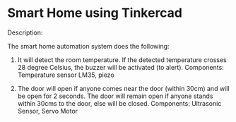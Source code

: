 # Smart Home using Tinkercad

Description:

The smart home automation system does the following:

1. It will detect the room temperature. If the detected temperature crosses 28 degree Celsius, the buzzer will be activated (to alert).
Components: 
Temperature sensor LM35, piezo

2. The door will open if anyone comes near the door (within 30cm) and will be open for 2 seconds. The door will remain open if anyone stands within 30cms to the door, else will be closed.
Components:
Ultrasonic Sensor, Servo Motor

